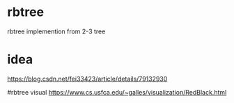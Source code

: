 # rbtree
rbtree implemention from 2-3 tree

# idea
https://blog.csdn.net/fei33423/article/details/79132930

#rbtree visual
https://www.cs.usfca.edu/~galles/visualization/RedBlack.html

